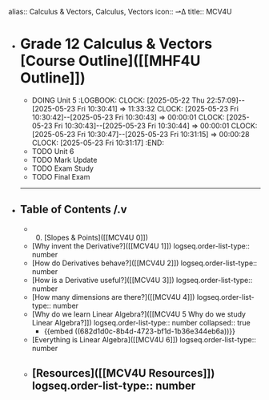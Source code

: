 alias:: Calculus & Vectors, Calculus, Vectors
icon:: ⇀∆
title:: MCV4U

- # Grade 12 Calculus & Vectors [Course Outline]([[MHF4U Outline]])
	- DOING Unit 5
	  :LOGBOOK:
	  CLOCK: [2025-05-22 Thu 22:57:09]--[2025-05-23 Fri 10:30:41] =>  11:33:32
	  CLOCK: [2025-05-23 Fri 10:30:42]--[2025-05-23 Fri 10:30:43] =>  00:00:01
	  CLOCK: [2025-05-23 Fri 10:30:43]--[2025-05-23 Fri 10:30:44] =>  00:00:01
	  CLOCK: [2025-05-23 Fri 10:30:47]--[2025-05-23 Fri 10:31:15] =>  00:00:28
	  CLOCK: [2025-05-23 Fri 10:31:17]
	  :END:
	- TODO Unit 6
	- TODO Mark Update
	- TODO Exam Study
	- TODO Final Exam
	- ---
- ## Table of Contents /.v
	- 0. [Slopes & Points]([[MCV4U 0]])
	- [Why invent the Derivative?]([[MCV4U 1]])
	  logseq.order-list-type:: number
	- [How do Derivatives behave?]([[MCV4U 2]])
	  logseq.order-list-type:: number
	- [How is a Derivative useful?]([[MCV4U 3]])
	  logseq.order-list-type:: number
	- [How many dimensions are there?]([[MCV4U 4]])
	  logseq.order-list-type:: number
	- [Why do we learn Linear Algebra?]([[MCV4U 5 Why do we study Linear Algebra?]])
	  logseq.order-list-type:: number
	  collapsed:: true
		- {{embed ((682d1d0c-8b4d-4723-bf1d-1b36e344eb6a))}}
	- [Everything is Linear Algebra]([[MCV4U 6]])
	  logseq.order-list-type:: number
	- [Resources]([[MCV4U Resources]])
	  logseq.order-list-type:: number
	  ---
